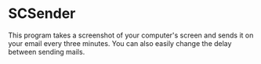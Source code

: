 # SCSender

This program takes a screenshot of your computer's screen and sends it on your email every three minutes. You can also easily change the delay between sending mails.
